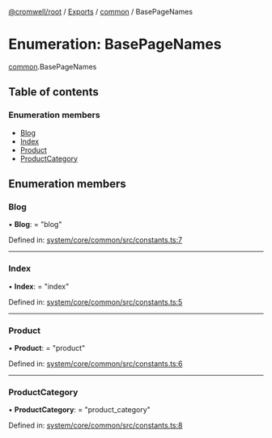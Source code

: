 [@cromwell/root](../README.md) / [Exports](../modules.md) / [common](../modules/common.md) / BasePageNames

# Enumeration: BasePageNames

[common](../modules/common.md).BasePageNames

## Table of contents

### Enumeration members

- [Blog](common.basepagenames.md#blog)
- [Index](common.basepagenames.md#index)
- [Product](common.basepagenames.md#product)
- [ProductCategory](common.basepagenames.md#productcategory)

## Enumeration members

### Blog

• **Blog**: = "blog"

Defined in: [system/core/common/src/constants.ts:7](https://github.com/CromwellCMS/Cromwell/blob/4b5f538/system/core/common/src/constants.ts#L7)

___

### Index

• **Index**: = "index"

Defined in: [system/core/common/src/constants.ts:5](https://github.com/CromwellCMS/Cromwell/blob/4b5f538/system/core/common/src/constants.ts#L5)

___

### Product

• **Product**: = "product"

Defined in: [system/core/common/src/constants.ts:6](https://github.com/CromwellCMS/Cromwell/blob/4b5f538/system/core/common/src/constants.ts#L6)

___

### ProductCategory

• **ProductCategory**: = "product\_category"

Defined in: [system/core/common/src/constants.ts:8](https://github.com/CromwellCMS/Cromwell/blob/4b5f538/system/core/common/src/constants.ts#L8)
